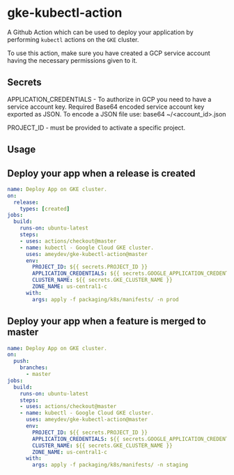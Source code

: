 # gke-kubectl-action
A Github Action which can be used to deploy your application by performing `kubectl` actions on the `GKE` cluster.

To use this action, make sure you have created a GCP service account having the necessary permissions given to it.

## Secrets
APPLICATION_CREDENTIALS - To authorize in GCP you need to have a service account key. Required Base64 encoded service account key exported as JSON. To encode a JSON file use: base64 ~/<account_id>.json

PROJECT_ID - must be provided to activate a specific project.

## Usage

## Deploy your app when a release is created

```yaml
name: Deploy App on GKE cluster.
on:
  release:
    types: [created]
jobs:
  build:
    runs-on: ubuntu-latest
    steps:
    - uses: actions/checkout@master
    - name: kubectl - Google Cloud GKE cluster.
      uses: ameydev/gke-kubectl-action@master
      env:
        PROJECT_ID: ${{ secrets.PROJECT_ID }}
        APPLICATION_CREDENTIALS: ${{ secrets.GOOGLE_APPLICATION_CREDENTIALS }}
        CLUSTER_NAME: ${{ secrets.GKE_CLUSTER_NAME }}
        ZONE_NAME: us-central1-c
      with:
        args: apply -f packaging/k8s/manifests/ -n prod
```

## Deploy your app when a feature is merged to master

```yaml
name: Deploy App on GKE cluster.
on:
  push:
    branches:
      - master
jobs:
  build:
    runs-on: ubuntu-latest
    steps:
    - uses: actions/checkout@master
    - name: kubectl - Google Cloud GKE cluster.
      uses: ameydev/gke-kubectl-action@master
      env:
        PROJECT_ID: ${{ secrets.PROJECT_ID }}
        APPLICATION_CREDENTIALS: ${{ secrets.GOOGLE_APPLICATION_CREDENTIALS }}
        CLUSTER_NAME: ${{ secrets.GKE_CLUSTER_NAME }}
        ZONE_NAME: us-central1-c
      with:
        args: apply -f packaging/k8s/manifests/ -n staging
```
